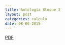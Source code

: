 ```yaml
---
title: Antología Bloque 3
layout: post
categories: calculo
date: 08-06-2015
---
```


[PDF](//sebastianls.com/colegio_anahuac/assets/pdf/calculo-bloque-3.pdf)